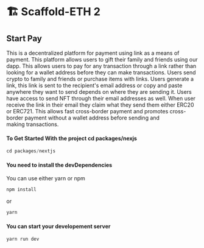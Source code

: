 # 🏗 Scaffold-ETH 2


## Start Pay 

This is a decentralized platform for payment using link as a means of payment. This platform allows users to gift their family and friends using our dapp. This allows users to pay for any transaction through a link rather than looking for a wallet address before they can make transactions. Users send crypto to family and friends or purchase items with links. Users generate a link, this link is sent to the recipient's email address or copy and paste anywhere they want to send depends on where they are sending it. Users have access to send NFT through their email addresses as well. When user receive the link in their email they claim what they send them either ERC20 or ERC721. This allows fast cross-border payment and promotes cross-border payment without a wallet address before sending and making transactions.


#### To Get Started With the project cd packages/nexjs
```js
cd packages/nextjs
```

#### You need to install the devDependencies

You can use either yarn or npm 
```js
npm install 
```
or

```js
yarn  
```


#### You can start your developement server
```js
yarn run dev 
```
